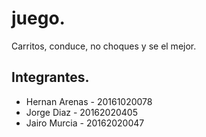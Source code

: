 # juego.
Carritos, conduce, no choques y se el mejor.

## Integrantes.
* Hernan Arenas - 20161020078
* Jorge Diaz - 20162020405
* Jairo Murcia - 20162020047
